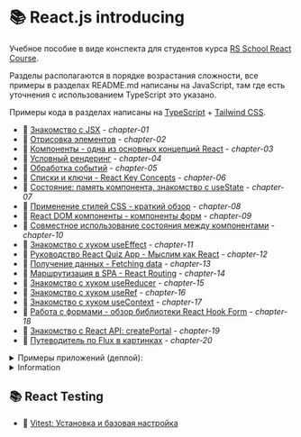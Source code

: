 # 📚 React.js introducing

Учебное пособие в виде конспекта для студентов курса [RS School React Course](https://rs.school/react).

Разделы располагаются в порядке возрастания сложности, все примеры в разделах README.md написаны на JavaScript, там где
есть уточнения с использованием TypeScript это указано.

Примеры кода в разделах написаны
на [TypeScript](https://www.typescriptlang.org/) + [Tailwind CSS](https://tailwindcss.com/).

- 📘 [Знакомство с JSX](https://github.com/shopot/react-101/tree/chapter-01) - _chapter-01_
- 📘 [Отрисовка элементов](https://github.com/shopot/react-101/tree/chapter-02) - _chapter-02_
- 📘 [Компоненты - одна из основных концепций React](https://github.com/shopot/react-101/tree/chapter-03) - _chapter-03_
- 📘 [Условный рендеринг](https://github.com/shopot/react-101/tree/chapter-04) - _chapter-04_
- 📘 [Обработка событий](https://github.com/shopot/react-101/tree/chapter-05) - _chapter-05_
- 📘 [Списки и ключи - React Key Concepts](https://github.com/shopot/react-101/tree/chapter-06) - _chapter-06_
- 📘 [Состояние: память компонента, знакомство с useState](https://github.com/shopot/react-101/tree/chapter-07) -
  _chapter-07_
- 📘 [Применение стилей CSS - краткий обзор](https://github.com/shopot/react-101/tree/chapter-08) - _chapter-08_
- 📘 [React DOM компоненты - компоненты форм](https://github.com/shopot/react-101/tree/chapter-09) - _chapter-09_
- 📘 [Совместное использование состояния между компонентами](https://github.com/shopot/react-101/tree/chapter-10) -
  _chapter-10_
- 📘 [Знакомство с хуком useEffect](https://github.com/shopot/react-101/tree/chapter-11) - _chapter-11_
- 📘 [Руководство React Quiz App - Мыслим как React](https://github.com/shopot/react-101/tree/chapter-12) - _chapter-12_
- 📘 [Получение данных - Fetching data](https://github.com/shopot/react-101/tree/chapter-13) - _chapter-13_
- 📘 [Маршрутизация в SPA - React Routing](https://github.com/shopot/react-101/tree/chapter-14) - _chapter-14_
- 📘 [Знакомство с хуком useReducer](https://github.com/shopot/react-101/tree/chapter-15) - _chapter-15_
- 📘 [Знакомство с хуком useRef](https://github.com/shopot/react-101/tree/chapter-16) - _chapter-16_
- 📘 [Знакомство с хуком useContext](https://github.com/shopot/react-101/tree/chapter-17) - _chapter-17_
- 📘 [Работа с формами - обзор библиотеки React Hook Form](https://github.com/shopot/react-101/tree/chapter-18) - _chapter-18_
- 📘 [Знакомство с React API: createPortal](https://github.com/shopot/react-101/tree/chapter-19) - _chapter-19_
- 📘 [Путеводитель по Flux в картинках](https://github.com/shopot/react-101/tree/chapter-20) - _chapter-20_  

<details>
  <summary>Примеры приложений (деплой):</summary>

- 🔗 [Приложение Todo App](https://todo-app-ab1e50.netlify.app) - [chapter-09](https://github.com/shopot/react-101/tree/chapter-09), [chapter-15](https://github.com/shopot/react-101/tree/chapter-15), [chapter-17](https://github.com/shopot/react-101/tree/chapter-17)
- 🔗 [Приложение React Roadmap (Accordion)](https://react-roadmap-ab1e50.netlify.app) - [chapter-10](https://github.com/shopot/react-101/tree/chapter-10)
- 🔗 [Приложение с примерами useEffect](https://react-use-effect-ab1e50.netlify.app) - [chapter-11](https://github.com/shopot/react-101/tree/chapter-11)
- 🔗 [Приложение React Quiz App](https://quiz-app-ab1e50.netlify.app) - [chapter-12](https://github.com/shopot/react-101/tree/chapter-12)
- 🔗 [Приложение Fetching Data](https://fetch-data-ab1e50.netlify.app) - [chapter-13](https://github.com/shopot/react-101/tree/chapter-13)
- 🔗 [Приложение с React Router](https://react-router-ab1e50.netlify.app) - [chapter-14](https://github.com/shopot/react-101/tree/chapter-14)
- 🔗 [Приложение с примерами useRef](https://react-useref-ab1e50.netlify.app) - [chapter-16](https://github.com/shopot/react-101/tree/chapter-16)
- 🔗 [Приложение с примерами React Hook Form](https://react-hook-form-ab1e50.netlify.app) - [chapter-18](https://github.com/shopot/react-101/tree/chapter-18)

</details>

<details>
  <summary>Information</summary>

Для работы с примерами кода клонируйте репозиторий

```shell
git clone https://github.com/shopot/react-101.git
cd react-101
```

Выберите раздел на который вы хотите перейти (например chapter-02)

```shell
git checkout chapter-02
```

Установите зависимости

```shell
npm install
```

Запустите dev-сервер

```shell
npm run dev
```

</details>

## 📚 React Testing

- 📙 [Vitest: Установка и базовая настройка](https://github.com/shopot/react-101/tree/react-testing-01)
